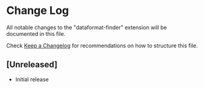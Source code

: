 # Change Log

All notable changes to the "dataformat-finder" extension will be documented in this file.

Check [Keep a Changelog](http://keepachangelog.com/) for recommendations on how to structure this file.

## [Unreleased]

- Initial release